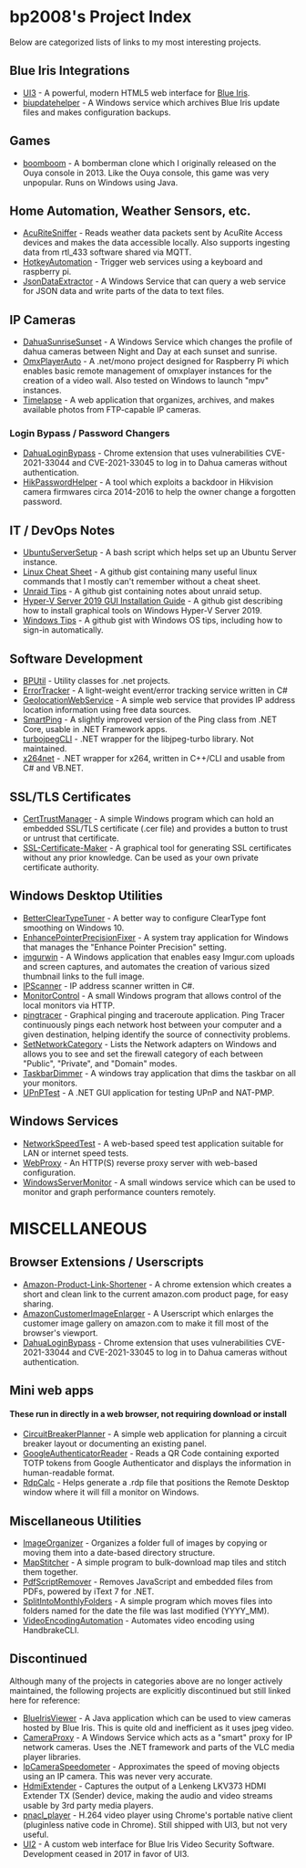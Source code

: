 # bp2008's Project Index

Below are categorized lists of links to my most interesting projects.


## Blue Iris Integrations

* [UI3](https://github.com/bp2008/ui3) - A powerful, modern HTML5 web interface for [Blue Iris](https://blueirissoftware.com/).  
* [biupdatehelper](https://github.com/bp2008/biupdatehelper) - A Windows service which archives Blue Iris update files and makes configuration backups.







## Games

* [boomboom](https://github.com/bp2008/boomboom) - A bomberman clone which I originally released on the Ouya console in 2013. Like the Ouya console, this game was very unpopular.  Runs on Windows using Java.







## Home Automation, Weather Sensors, etc.

* [AcuRiteSniffer](https://github.com/bp2008/AcuRiteSniffer) - Reads weather data packets sent by AcuRite Access devices and makes the data accessible locally. Also supports ingesting data from rtl_433 software shared via MQTT.
* [HotkeyAutomation](https://github.com/bp2008/HotkeyAutomation) - Trigger web services using a keyboard and raspberry pi.
* [JsonDataExtractor](https://github.com/bp2008/JsonDataExtractor) - A Windows Service that can query a web service for JSON data and write parts of the data to text files.







## IP Cameras

* [DahuaSunriseSunset](https://github.com/bp2008/DahuaSunriseSunset) - A Windows Service which changes the profile of dahua cameras between Night and Day at each sunset and sunrise.
* [OmxPlayerAuto](https://github.com/bp2008/OmxPlayerAuto) - A .net/mono project designed for Raspberry Pi which enables basic remote management of omxplayer instances for the creation of a video wall.  Also tested on Windows to launch "mpv" instances.
* [Timelapse](https://github.com/bp2008/timelapse) - A web application that organizes, archives, and makes available photos from FTP-capable IP cameras.

### Login Bypass / Password Changers

* [DahuaLoginBypass](https://github.com/bp2008/DahuaLoginBypass) - Chrome extension that uses vulnerabilities CVE-2021-33044 and CVE-2021-33045 to log in to Dahua cameras without authentication.
* [HikPasswordHelper](https://github.com/bp2008/HikPasswordHelper) - A tool which exploits a backdoor in Hikvision camera firmwares circa 2014-2016 to help the owner change a forgotten password.









## IT / DevOps Notes

* [UbuntuServerSetup](https://github.com/bp2008/UbuntuServerSetup) - A bash script which helps set up an Ubuntu Server instance.
* [Linux Cheat Sheet](https://gist.github.com/bp2008/44ad5c81dca23010139fbdc2bc18f286) - A github gist containing many useful linux commands that I mostly can't remember without a cheat sheet.
* [Unraid Tips](https://gist.github.com/bp2008/b703edfdecdf78fa89dd2e41db10470f) - A github gist containing notes about unraid setup.
* [Hyper-V Server 2019 GUI Installation Guide](https://gist.github.com/bp2008/922b326bf30222b51da08146746c7c27) - A github gist describing how to install graphical tools on Windows Hyper-V Server 2019.
* [Windows Tips](https://gist.github.com/bp2008/ced5615c6718e35e075d7cabdcdaa7ca) - A github gist with Windows OS tips, including how to sign-in automatically.








## Software Development

* [BPUtil](https://github.com/bp2008/BPUtil) - Utility classes for .net projects.
* [ErrorTracker](https://github.com/bp2008/ErrorTracker) - A light-weight event/error tracking service written in C#
* [GeolocationWebService](https://github.com/bp2008/GeolocationWebService) - A simple web service that provides IP address location information using free data sources.
* [SmartPing](https://github.com/bp2008/SmartPing) - A slightly improved version of the Ping class from .NET Core, usable in .NET Framework apps.
* [turbojpegCLI](https://github.com/bp2008/turbojpegCLI) - .NET wrapper for the libjpeg-turbo library.  Not maintained.
* [x264net](https://github.com/bp2008/x264net) - .NET wrapper for x264, written in C++/CLI and usable from C# and VB.NET.







  
## SSL/TLS Certificates

* [CertTrustManager](https://github.com/bp2008/CertTrustManager) - A simple Windows program which can hold an embedded SSL/TLS certificate (.cer file) and provides a button to trust or untrust that certificate.  
* [SSL-Certificate-Maker](https://github.com/bp2008/SSL-Certificate-Maker) - A graphical tool for generating SSL certificates without any prior knowledge.  Can be used as your own private certificate authority.







## Windows Desktop Utilities

* [BetterClearTypeTuner](https://github.com/bp2008/BetterClearTypeTuner) - A better way to configure ClearType font smoothing on Windows 10.
* [EnhancePointerPrecisionFixer](https://github.com/bp2008/EnhancePointerPrecisionFixer) - A system tray application for Windows that manages the "Enhance Pointer Precision" setting.
* [imgurwin](https://github.com/bp2008/imgurwin) - A Windows application that enables easy Imgur.com uploads and screen captures, and automates the creation of various sized thumbnail links to the full image.
* [IPScanner](https://github.com/bp2008/IPScanner) - IP address scanner written in C#.
* [MonitorControl](https://github.com/bp2008/MonitorControl) - A small Windows program that allows control of the local monitors via HTTP.
* [pingtracer](https://github.com/bp2008/pingtracer) - Graphical pinging and traceroute application. Ping Tracer continuously pings each network host between your computer and a given destination, helping identify the source of connectivity problems.
* [SetNetworkCategory](https://github.com/bp2008/SetNetworkCategory) - Lists the Network adapters on Windows and allows you to see and set the firewall category of each between "Public", "Private", and "Domain" modes.
* [TaskbarDimmer]() - A windows tray application that dims the taskbar on all your monitors.
* [UPnPTest](https://github.com/bp2008/UPnPTest) - A .NET GUI application for testing UPnP and NAT-PMP.







## Windows Services

* [NetworkSpeedTest](https://github.com/bp2008/NetworkSpeedTest) - A web-based speed test application suitable for LAN or internet speed tests.
* [WebProxy](https://github.com/bp2008/WebProxy) - An HTTP(S) reverse proxy server with web-based configuration.
* [WindowsServerMonitor](https://github.com/bp2008/WindowsServerMonitor) - A small windows service which can be used to monitor and graph performance counters remotely.










# MISCELLANEOUS

## Browser Extensions / Userscripts

* [Amazon-Product-Link-Shortener](https://github.com/bp2008/Amazon-Product-Link-Shortener) - A chrome extension which creates a short and clean link to the current amazon.com product page, for easy sharing.  
* [AmazonCustomerImageEnlarger](https://github.com/bp2008/AmazonCustomerImageEnlarger) - A Userscript which enlarges the customer image gallery on amazon.com to make it fill most of the browser's viewport.  
* [DahuaLoginBypass](https://github.com/bp2008/DahuaLoginBypass) - Chrome extension that uses vulnerabilities CVE-2021-33044 and CVE-2021-33045 to log in to Dahua cameras without authentication.





## Mini web apps

#### These run in directly in a web browser, not requiring download or install

* [CircuitBreakerPlanner](https://github.com/bp2008/CircuitBreakerPlanner) - A simple web application for planning a circuit breaker layout or documenting an existing panel.
* [GoogleAuthenticatorReader](https://github.com/bp2008/GoogleAuthenticatorReader) - Reads a QR Code containing exported TOTP tokens from Google Authenticator and displays the information in human-readable format.
* [RdpCalc](https://github.com/bp2008/RdpCalc) - Helps generate a .rdp file that positions the Remote Desktop window where it will fill a monitor on Windows.








## Miscellaneous Utilities

* [ImageOrganizer](https://github.com/bp2008/ImageOrganizer) - Organizes a folder full of images by copying or moving them into a date-based directory structure.
* [MapStitcher](https://github.com/bp2008/MapStitcher) - A simple program to bulk-download map tiles and stitch them together.
* [PdfScriptRemover](https://github.com/bp2008/PdfScriptRemover) - Removes JavaScript and embedded files from PDFs, powered by iText 7 for .NET.
* [SplitIntoMonthlyFolders](https://github.com/bp2008/SplitIntoMonthlyFolders) - A simple program which moves files into folders named for the date the file was last modified (YYYY_MM).
* [VideoEncodingAutomation](https://github.com/bp2008/VideoEncodingAutomation) - Automates video encoding using HandbrakeCLI.






## Discontinued

Although many of the projects in categories above are no longer actively maintained, the following projects are explicitly discontinued but still linked here for reference:

* [BlueIrisViewer](https://github.com/bp2008/blueirisviewer) - A Java application which can be used to view cameras hosted by Blue Iris.  This is quite old and inefficient as it uses jpeg video.
* [CameraProxy](https://github.com/bp2008/cameraproxy) - A Windows Service which acts as a "smart" proxy for IP network cameras. Uses the .NET framework and parts of the VLC media player libraries.
* [IpCameraSpeedometer](https://github.com/bp2008/IpCameraSpeedometer) - Approximates the speed of moving objects using an IP camera.  This was never very accurate.
* [HdmiExtender](https://github.com/bp2008/HdmiExtender) - Captures the output of a Lenkeng LKV373 HDMI Extender TX (Sender) device, making the audio and video streams usable by 3rd party media players.
* [pnacl_player](https://github.com/bp2008/pnacl_player) - H.264 video player using Chrome's portable native client (pluginless native code in Chrome).  Still shipped with UI3, but not very useful.
* [UI2](https://github.com/bp2008/ui2) - A custom web interface for Blue Iris Video Security Software. Development ceased in 2017 in favor of UI3.





